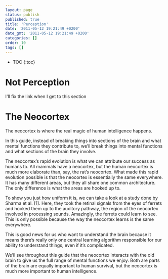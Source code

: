 ```yaml
---
layout: page
status: publish
published: true
title: 'Perception'
date: '2011-05-12 19:21:49 +0200'
date_gmt: '2011-05-12 19:21:49 +0200'
categories: []
order: 10
tags: []
---
```


* TOC
{:toc}

# Not Perception
I'll fix the link when I get to this section

# The Neocortex
The neocortex is where the real magic of human intelligence happens.

In this guide, instead of breaking things into sections of the brain and what mental functions they contribute to, we’ll break things into mental functions and what sections of the brain they involve.

The neocortex’s rapid evolution is what we can attribute our success as humans to. All mammals have a neocortex, but the human neocortex is much more elaborate than, say, the rat’s neocortex. What made this rapid evolution possible is that the neocortex is essentially the same everywhere. It has many different areas, but they all share one common architecture. The only difference is what the areas are hooked up to.

To show you just how uniform it is, we can take a look at a study done by Sharma et al. [1]. Here, they took the retinal signals from the eyes of ferrets and hooked them up to the auditory pathway, the region of the neocortex involved in processing sounds. Amazingly, the ferrets could learn to see. This is only possible because the way the neocortex learns is the same everywhere.

This is good news for us who want to understand the brain because it means there’s really only one central learning algorithm responsible for our ability to understand things, even if it’s complicated.

We’ll see throughout this guide that the neocortex interacts with the old brain to give us the full range of mental functions we enjoy. Both are parts of the brain are equally important to human survival, but the neocortex is much more important to human intelligence.
